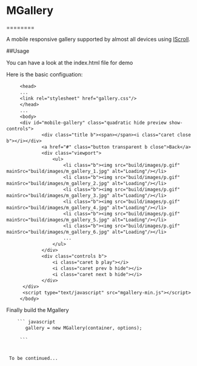 <h1 id="intro">MGallery</h1>
========

A mobile responsive gallery supported by almost all devices using <a href="http://iscrolljs.com">IScroll</a>.


##Usage

You can have a look at the index.html file for demo

Here is the basic configuation:



         <head>
         ...
         <link rel="stylesheet" href="gallery.css"/>
         </head>
         ...
         <body>
         <div id="mobile-gallery" class="quadratic hide preview show-controls">
                 <div class="title b"><span></span><i class="caret close b"></i></div>
                 <a href="#" class="button transparent b close">Back</a>
                 <div class="viewport">
                     <ul>
                         <li class="b"><img src="build/images/p.gif" mainSrc="build/images/m_gallery_1.jpg" alt="Loading"/></li>
                         <li class="b"><img src="build/images/p.gif" mainSrc="build/images/m_gallery_2.jpg" alt="Loading"/></li>
                         <li class="b"><img src="build/images/p.gif" mainSrc="build/images/m_gallery_3.jpg" alt="Loading"/></li>
                         <li class="b"><img src="build/images/p.gif" mainSrc="build/images/m_gallery_4.jpg" alt="Loading"/></li>
                         <li class="b"><img src="build/images/p.gif" mainSrc="build/images/m_gallery_5.jpg" alt="Loading"/></li>
                         <li class="b"><img src="build/images/p.gif" mainSrc="build/images/m_gallery_6.jpg" alt="Loading"/></li>
                         ...
                     </ul>
                 </div>
                 <div class="controls b">
                     <i class="caret b play"></i>
                     <i class="caret prev b hide"></i>
                     <i class="caret next b hide"></i>
                 </div>
          </div>
          <script type="text/javascript" src="mgallery-min.js"></script>
         </body>


Finally build the Mgallery

        ``` javascript
           gallery = new MGallery(container, options);

         ```


     To be continued...
